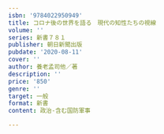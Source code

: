 ```yaml
---
isbn: '9784022950949'
title: コロナ後の世界を語る　現代の知性たちの視線
volume: ''
series: 新書７８１
publisher: 朝日新聞出版
pubdate: '2020-08-11'
cover: ''
author: 養老孟司他／著
description: ''
price: '850'
genre: ''
target: 一般
format: 新書
content: 政治-含む国防軍事

---
```

